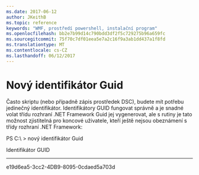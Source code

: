 ```yaml
---
ms.date: 2017-06-12
author: JKeithB
ms.topic: reference
keywords: "WMF, prostředí powershell, instalační program"
ms.openlocfilehash: bb2e7b99d14c790bdd3df2f5c729275b96a659fc
ms.sourcegitcommit: 75f70c7df01eea5e7a2c16f9a3ab1dd437a1f8fd
ms.translationtype: MT
ms.contentlocale: cs-CZ
ms.lasthandoff: 06/12/2017
---
```

# <a name="new-guid"></a>Nový identifikátor Guid
Často skriptu (nebo případně zápis prostředek DSC), budete mít potřebu jedinečný identifikátor. Identifikátory GUID fungovat správně a je snadné volat třídu rozhraní .NET Framework Guid jej vygenerovat, ale s rutiny je tato možnost zjistitelná pro koncové uživatele, kteří ještě nejsou obeznámení s třídy rozhraní .NET Framework:

PS C:\\ &gt; nový identifikátor Guid

Identifikátor GUID

----

e19d6ea5-3cc2-4DB9-8095-0cdaed5a703d

